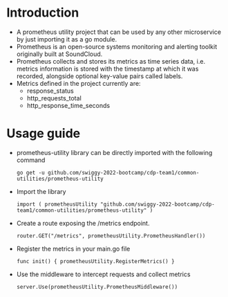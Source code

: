 # Introduction
- A prometheus utility project that can be used by any other microservice by just importing it as a go module.
- Prometheus is an open-source systems monitoring and alerting toolkit originally built at SoundCloud.
- Prometheus collects and stores its metrics as time series data, i.e. metrics information is stored with the timestamp at which it was recorded, alongside optional key-value pairs called labels.
- Metrics defined in the project currently are:
  - response_status
  - http_requests_total
  - http_response_time_seconds
  
# Usage guide

- prometheus-utility library can be directly imported with the following command

  `go get -u github.com/swiggy-2022-bootcamp/cdp-team1/common-utilities/prometheus-utility`
- Import the library

  `import (
  prometheusUtility "github.com/swiggy-2022-bootcamp/cdp-team1/common-utilities/prometheus-utility"
  )`
- Create a route exposing the /metrics endpoint.

  `router.GET("/metrics", prometheusUtility.PrometheusHandler())`
- Register the metrics in your main.go file

  `func init() {
  prometheusUtility.RegisterMetrics()
  }`
- Use the middleware to intercept requests and collect metrics

  `server.Use(prometheusUtility.PrometheusMiddleware())`